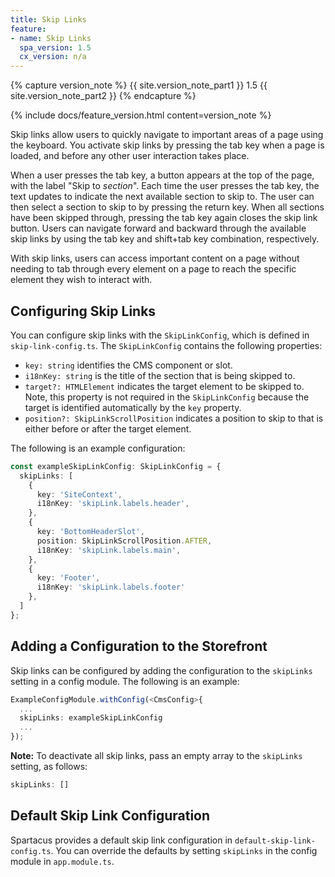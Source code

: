 ```yaml
---
title: Skip Links
feature:
- name: Skip Links
  spa_version: 1.5
  cx_version: n/a
---
```


{% capture version_note %}
{{ site.version_note_part1 }} 1.5 {{ site.version_note_part2 }}
{% endcapture %}

{% include docs/feature_version.html content=version_note %}

Skip links allow users to quickly navigate to important areas of a page using the keyboard. You activate skip links by pressing the tab key when a page is loaded, and before any other user interaction takes place.

When a user presses the tab key, a button appears at the top of the page, with the label "Skip to *section*". Each time the user presses the tab key, the text updates to indicate the next available section to skip to. The user can then select a section to skip to by pressing the return key. When all sections have been skipped through, pressing the tab key again closes the skip link button. Users can navigate forward and backward through the available skip links by using the tab key and shift+tab key combination, respectively.

With skip links, users can access important content on a page without needing to tab through every element on a page to reach the specific element they wish to interact with.

## Configuring Skip Links

You can configure skip links with the `SkipLinkConfig`, which is defined in `skip-link-config.ts`. The `SkipLinkConfig` contains the following properties:

- `key: string` identifies the CMS component or slot.
- `i18nKey: string` is the title of the section that is being skipped to.
- `target?: HTMLElement` indicates the target element to be skipped to. Note, this property is not required in the `SkipLinkConfig` because the target is identified automatically by the `key` property.
- `position?: SkipLinkScrollPosition` indicates a position to skip to that is either before or after the target element.

The following is an example configuration:

```ts
const exampleSkipLinkConfig: SkipLinkConfig = {
  skipLinks: [
    {
      key: 'SiteContext',
      i18nKey: 'skipLink.labels.header',
    },
    {
      key: 'BottomHeaderSlot',
      position: SkipLinkScrollPosition.AFTER,
      i18nKey: 'skipLink.labels.main',
    },
    { 
      key: 'Footer',
      i18nKey: 'skipLink.labels.footer'
    },
  ]
};
```

## Adding a Configuration to the Storefront

Skip links can be configured by adding the configuration to the `skipLinks` setting in a config module. The following is an example:

```ts
ExampleConfigModule.withConfig(<CmsConfig>{
  ...
  skipLinks: exampleSkipLinkConfig
  ...
});
```

**Note:** To deactivate all skip links, pass an empty array to the `skipLinks` setting, as follows:

```ts
skipLinks: []
```

## Default Skip Link Configuration

Spartacus provides a default skip link configuration in `default-skip-link-config.ts`. You can override the defaults by setting `skipLinks` in the config module in `app.module.ts`.
